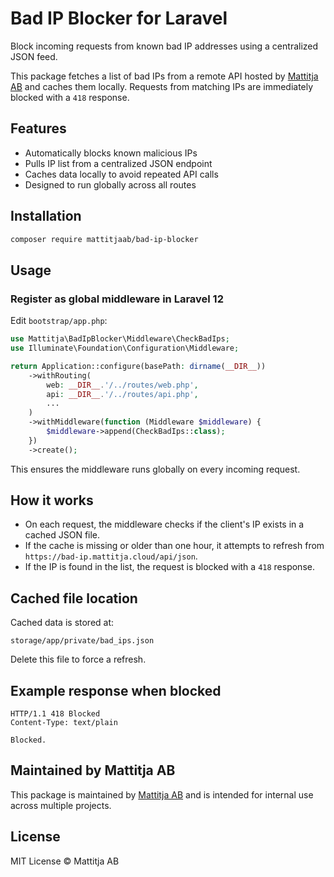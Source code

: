 # Bad IP Blocker for Laravel

Block incoming requests from known bad IP addresses using a centralized JSON feed.

This package fetches a list of bad IPs from a remote API hosted by [Mattitja AB](https://mattitja.se) and caches them locally. Requests from matching IPs are immediately blocked with a `418` response.

## Features

- Automatically blocks known malicious IPs
- Pulls IP list from a centralized JSON endpoint
- Caches data locally to avoid repeated API calls
- Designed to run globally across all routes

## Installation

```bash
composer require mattitjaab/bad-ip-blocker
```

## Usage

### Register as global middleware in Laravel 12

Edit `bootstrap/app.php`:

```php
use Mattitja\BadIpBlocker\Middleware\CheckBadIps;
use Illuminate\Foundation\Configuration\Middleware;

return Application::configure(basePath: dirname(__DIR__))
    ->withRouting(
        web: __DIR__.'/../routes/web.php',
        api: __DIR__.'/../routes/api.php',
        ...
    )
    ->withMiddleware(function (Middleware $middleware) {
        $middleware->append(CheckBadIps::class);
    })
    ->create();
```

This ensures the middleware runs globally on every incoming request.

## How it works

- On each request, the middleware checks if the client's IP exists in a cached JSON file.
- If the cache is missing or older than one hour, it attempts to refresh from `https://bad-ip.mattitja.cloud/api/json`.
- If the IP is found in the list, the request is blocked with a `418` response.

## Cached file location

Cached data is stored at:

```
storage/app/private/bad_ips.json
```

Delete this file to force a refresh.

## Example response when blocked

```
HTTP/1.1 418 Blocked
Content-Type: text/plain

Blocked.
```

## Maintained by Mattitja AB

This package is maintained by [Mattitja AB](https://mattitja.se) and is intended for internal use across multiple projects.

## License

MIT License © Mattitja AB
